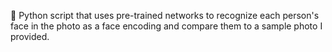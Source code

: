 🚀  Python script that uses pre-trained networks to recognize each person's face in the photo as a face encoding and compare them to a sample photo I provided.
